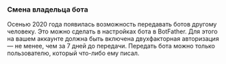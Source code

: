 ### Смена владельца бота

Осенью 2020 года появилась возможность передавать ботов другому человеку. Это можно сделать в настройках бота в BotFather. Для этого на вашем аккаунте должна быть включена двухфакторная авторизация — не менее, чем за 7 дней до передачи. Передать бота можно только пользователю, который что-либо ему писал.